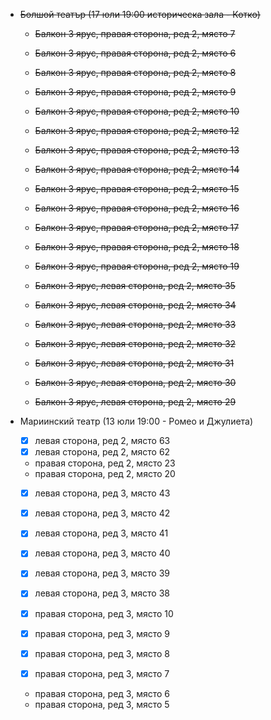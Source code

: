 - ~~Болшой театър (17 юли 19:00 историческа зала - Котко)~~
	- ~~Балкон 3 ярус, правая сторона, ред 2, място 7~~
	- ~~Балкон 3 ярус, правая сторона, ред 2, място 6~~
	- ~~Балкон 3 ярус, правая сторона, ред 2, място 8~~
	- ~~Балкон 3 ярус, правая сторона, ред 2, място 9~~
	- ~~Балкон 3 ярус, правая сторона, ред 2, място 10~~
	- ~~Балкон 3 ярус, правая сторона, ред 2, място 12~~
	- ~~Балкон 3 ярус, правая сторона, ред 2, място 13~~
	- ~~Балкон 3 ярус, правая сторона, ред 2, място 14~~
	- ~~Балкон 3 ярус, правая сторона, ред 2, място 15~~
	- ~~Балкон 3 ярус, правая сторона, ред 2, място 16~~
	- ~~Балкон 3 ярус, правая сторона, ред 2, място 17~~
	- ~~Балкон 3 ярус, правая сторона, ред 2, място 18~~
	- ~~Балкон 3 ярус, правая сторона, ред 2, място 19~~

	- ~~Балкон 3 ярус, левая сторона, ред 2, място 35~~
	- ~~Балкон 3 ярус, левая сторона, ред 2, място 34~~
	- ~~Балкон 3 ярус, левая сторона, ред 2, място 33~~
	- ~~Балкон 3 ярус, левая сторона, ред 2, място 32~~
	- ~~Балкон 3 ярус, левая сторона, ред 2, място 31~~
	- ~~Балкон 3 ярус, левая сторона, ред 2, място 30~~
	- ~~Балкон 3 ярус, левая сторона, ред 2, място 29~~

- Мариинский театр (13 юли 19:00 - Ромео и Джулиета)
	- [x] левая сторона, ред 2, място 63
	- [x] левая сторона, ред 2, място 62

	- правая сторона, ред 2, място 23
	- правая сторона, ред 2, място 20

	- [x] левая сторона, ред 3, място 43
	- [x] левая сторона, ред 3, място 42
	- [x] левая сторона, ред 3, място 41
	- [x] левая сторона, ред 3, място 40
	- [x] левая сторона, ред 3, място 39
	- [x] левая сторона, ред 3, място 38


	- [x] правая сторона, ред 3, място 10
	- [x] правая сторона, ред 3, място 9
	- [x] правая сторона, ред 3, място 8
	- [x] правая сторона, ред 3, място 7
	- правая сторона, ред 3, място 6
	- правая сторона, ред 3, място 5